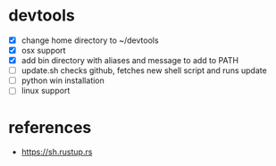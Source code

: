 # devtools

- [x] change home directory to ~/devtools
- [x] osx support
- [x] add bin directory with aliases and message to add to PATH
- [ ] update.sh checks github, fetches new shell script and runs update
- [ ] python win installation
- [ ] linux support 

# references

- https://sh.rustup.rs